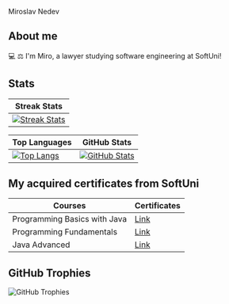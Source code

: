 
Miroslav Nedev


## About me
💻 ⚖ I'm Miro, a lawyer studying software engineering at SoftUni!

## Stats
| Streak Stats |
|------|
| [![Streak Stats](http://github-readme-streak-stats.herokuapp.com?user=Nedev-Miroslav&theme=dark&layout=compact)](https://github.com/Nedev-Miroslav) |

| Top Languages | GitHub Stats |
|---|---|
| [![Top Langs](https://github-readme-stats.vercel.app/api/top-langs/?username=pylapp&layout=donut&langs_count=6&theme=dark)](https://github.com/Nedev-Miroslav/github-readme-stats) | [![GitHub Stats](https://github-readme-stats.vercel.app/api?username=Nedev-Miroslav&show_icons=true&include_all_commits=true&theme=dark&layout=compact&rank_icon=github)](https://github.com/Nedev-Miroslav/github-readme-stats) |

## My acquired certificates from SoftUni
| Courses | Certificates |
|--------------|------------|
| Programming Basics with Java       | [Link](https://softuni.bg/certificates/details/143565/8be11c3b) |
| Programming Fundamentals      | [Link](https://softuni.bg/certificates/details/167553/e33ce948) |
| Java Advanced       | [Link](https://softuni.bg/certificates/details/174490/fa6e2c97)|

## GitHub Trophies
![GitHub Trophies](https://github-profile-trophy.vercel.app/?username=Nedev-Miroslav&column=8&theme=onedark)


